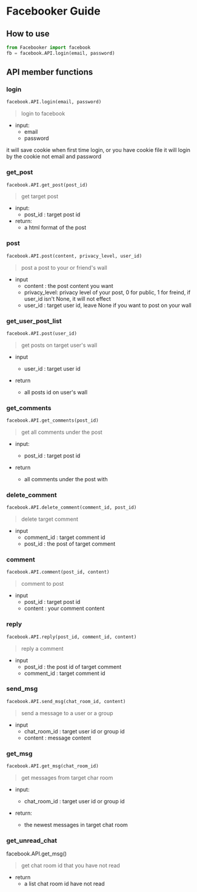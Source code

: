 # Facebooker Guide

## How to use
```python
from Facebooker import facebook
fb = facebook.API.login(email, password)
```

## API member functions
### login
```python
facebook.API.login(email, password)
```
> login to facebook
- input:
  - email
  - password

it will save cookie when first time login, or you have cookie file it will login by the cookie not email and password


### get_post
```python
facebook.API.get_post(post_id)
```
> get target post
- input:
  - post_id : target post id
- return:
  - a html format of the post 
  

### post
```python
facebook.API.post(content, privacy_level, user_id)
```
> post a post to your or friend's wall
- input
  - content : the post content you want
  - privacy_level: privacy level of your post, 0 for public, 1 for freind, if user_id isn't None, it will not effect
  - user_id : target user id, leave None if you want to post on your wall

### get_user_post_list
```python
facebook.API.post(user_id)
```
> get posts on target user's wall
- input
  - user_id : target user id

- return
  - all posts id on user's wall


### get_comments
```python
facebook.API.get_comments(post_id)
```
> get all comments under the post

- input:
  - post_id : target post id

- return 
  - all comments under the post with 

### delete_comment
```python
facebook.API.delete_comment(comment_id, post_id)
```
> delete target comment
- input
    - comment_id : target comment id
    - post_id : the post of target comment

### comment
```python
facebook.API.comment(post_id, content)
```
> comment to post
- input
    - post_id : target post id
    - content : your comment content



### reply
```python
facebook.API.reply(post_id, comment_id, content)
```
> reply a comment
- input
  - post_id : the post id of target comment 
  - comment_id : target comment id

### send_msg
```python
facebook.API.send_msg(chat_room_id, content)
```
> send a message to a user or a group

- input
  - chat_room_id : target user id or group id
  - content : message content

### get_msg
```python
facebook.API.get_msg(chat_room_id)
```
> get messages from target char room

- input:
  - chat_room_id : target user id or group id
  
- return:
  - the newest messages in target chat room

### get_unread_chat
facebook.API.get_msg()

> get chat room id that you have not read

- return
  - a list chat room id have not read
   